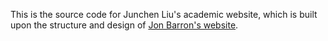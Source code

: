 This is the source code for Junchen Liu's academic website, which is built upon the structure and design of [Jon Barron&#39;s website](https://jonbarron.info/).
